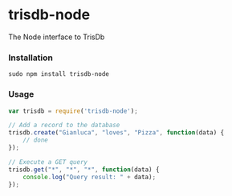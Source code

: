 # trisdb-node
The Node interface to TrisDb

### Installation
```
sudo npm install trisdb-node
```

### Usage
```js
var trisdb = require('trisdb-node');

// Add a record to the database
trisdb.create("Gianluca", "loves", "Pizza", function(data) {
    // done
});

// Execute a GET query
trisdb.get("*", "*", "*", function(data) {
    console.log("Query result: " + data);
});
```
